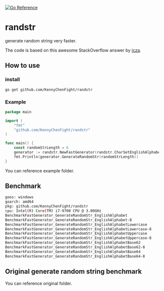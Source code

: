 [![Go Reference](https://pkg.go.dev/badge/github.com/KennyChenFight/golib.svg)](https://pkg.go.dev/github.com/KennyChenFight/randstr)
# randstr
generate random string very faster.

The code is based on this awesome StackOverflow answer by [icza](https://stackoverflow.com/questions/22892120/how-to-generate-a-random-string-of-a-fixed-length-in-go).

## How to use
### install
`go get github.com/KennyChenFight/randstr`
### Example
```go
package main

import (
	"fmt"
	"github.com/KennyChenFight/randstr"
)

func main() {
	const randomStrLength = 6
	generator := randstr.NewFastGenerator(randstr.CharSetEnglishAlphabet)
	fmt.Println(generator.GenerateRandomStr(randomStrLength))
}
```
You can reference example folder.

## Benchmark
```bash
goos: windows
goarch: amd64
pkg: github.com/KennyChenFight/randstr
cpu: Intel(R) Core(TM) i7-9700 CPU @ 3.00GHz
BenchmarkFastGenerator_GenerateRandomStr_EnglishAlphabet
BenchmarkFastGenerator_GenerateRandomStr_EnglishAlphabet-8              27867314                42.19 ns/op            1 allocs/op
BenchmarkFastGenerator_GenerateRandomStr_EnglishAlphabetLowercase
BenchmarkFastGenerator_GenerateRandomStr_EnglishAlphabetLowercase-8     29626336                41.15 ns/op            1 allocs/op
BenchmarkFastGenerator_GenerateRandomStr_EnglishAlphabetUppercase
BenchmarkFastGenerator_GenerateRandomStr_EnglishAlphabetUppercase-8     29051328                42.44 ns/op            1 allocs/op
BenchmarkFastGenerator_GenerateRandomStr_EnglishAlphabetBase62
BenchmarkFastGenerator_GenerateRandomStr_EnglishAlphabetBase62-8        41708664                29.78 ns/op            1 allocs/op
BenchmarkFastGenerator_GenerateRandomStr_EnglishAlphabetBase64
BenchmarkFastGenerator_GenerateRandomStr_EnglishAlphabetBase64-8        14275873                86.11 ns/op            1 allocs/op
```

## Original generate random string benchmark
You can reference original folder.
